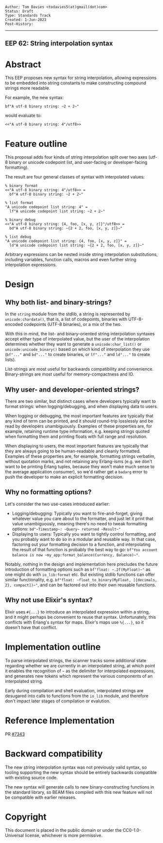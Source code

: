     Author: Tom Davies <todavies5(at)gmail(dot)com>
    Status: Draft
    Type: Standards Track
    Created: 1-Jun-2023
    Post-History:
****
EEP 62: String interpolation syntax
----

Abstract
========

This EEP proposes new syntax for string interpolation, allowing expressions to be embedded
into string constants to make constructing compound strings more readable.

For example, the new syntax:

```
bf"A utf-8 binary string: ~2 + 2~"
```

would evaluate to:

```
<<"A utf-8 binary string: 4"/utf8>>
```

Feature outline
========

This proposal adds four kinds of string interpolation split over two axes (utf-8 binary or
unicode codepoint list, and user-facing or developer-facing formatting).

The result are four general classes of syntax with interpolated values:

```
% binary format
<<"A utf-8 binary string: 4"/utf8>> =
  bf"A utf-8 binary string: ~2 + 2~"
```

```
% list format
"A unicode codepoint list string: 4" =
  lf"A unicode codepoint list string: ~2 + 2~"
```

```
% binary debug
<<"A utf-8 binary string: {4, foo, [x, y, z]}"/utf8>> =
  bd"A utf-8 binary string: ~{2 + 2, foo, [x, y, z]}~"
```

```
% list debug
"A unicode codepoint list string: {4, foo, [x, y, z]}" =
  ld"A unicode codepoint list string: ~{2 + 2, foo, [x, y, z]}~"
```

Arbitrary expressions can be nested inside string interpolation
substitutions, including variables, function calls, macros and
even further string interpolation expressions.

Design
======

Why both list- and binary-strings?
-----------------------------

In the `string` module from the stdlib, a string is represented by
`unicode:chardata()`, that is, a list of codepoints, binaries with
UTF-8-encoded codepoints (UTF-8 binaries), or a mix of the two.

With this in mind, the list- and binary-oriented string interpolation
syntaxes accept either type of interpolated value, but the user
of the interpolation determines whether they want to generate a
`unicode:char_list()` or `unicode:unicode_binary()` based on which
kind of interpolation they use (`bf"..."` and `bd"..."` to create
binaries, or `lf"..."` and `ld"..."` to create lists).

List-strings are most useful for backwards compatibility and convenience.
Binary-strings are most useful for memory-compactness and IO.

Why user- and developer-oriented strings?
-----------------------------------------

There are two similar, but distinct cases where developers typically
want to format strings: when logging/debugging, and when displaying
data to users.

When logging or debugging, the most important features are typically
that any kind of term can be printed, and it should round-trip
losslessly and be read by developers unambiguously. Examples of these
properties are, for example, retaining runtime type information, e.g.
keeping strings quoted when formatting them and printing floats
with full range and resolution.

When displaying to users, the most important features are typically
that they are always going to be human-readable and cleanly formatted.
Examples of these properties are, for example, formatting strings
verbatim, without quotation marks, and not retaining any Erlang-isms
(e.g. we don't want to be printing Erlang tuples, because they won't
make much sense to the average application consumer), so we'd rather
get a `badarg` error to push the developer to make an explicit
formatting decision.

Why no formatting options?
--------------------------

Let's consider the two use-cases introduced earlier:

- Logging/debugging: Typically you want to fire-and-forget, giving
  whatever value you care about to the formatter, and just let it
  print that value unambiguously, meaning there's no need to tweak
  formatting options: `bd"~Timestamp~: ~Query~ returned ~Result~"`
- Displaying to users: Typically you want to tightly control formatting,
  and you probably want to do so in a modular and reusable way. In that
  case, factoring out your formatting decision to a function, and
  interpolating the result of that function is probably the best way to
  go: `bf"You account balance is now ~my_app:format_balance(Currency, Balance)~"`.

Notably, nothing in the design and implementation here precludes the
future introduction of formatting options such as `bf"float: ~.2f(MyFloat)~"` as one might do
with `io_lib:format` etc. But existing stdlib functions can offer
similar functionality, e.g. `bf"float: ~float_to_binary(MyFloat, [{decimals, 2}, compact])~"`,
and can be factored out into their own reusable functions.

Why not use Elixir's syntax?
----------------

Elixir uses `#{...}` to introduce an interpolated expression within a string, and it might
perhaps be convenient to reuse that syntax. Unfortunately, this conflicts with Erlang's
syntax for maps. Elixir's maps use `%{...}`, so it doesn't have that conflict.

Implementation outline
==============

To parse interpolated strings, the scanner tracks some additional state
regarding whether we are currently in an interpolated string, at which
point it enables the recognition of `~` as the delimiter for
interpolated expressions, and generates new tokens which represent the
various components of an interpolated string.

Early during compilation and shell evaluation, interpolated strings are
desugared into calls to functions from the `io_lib` module, and
therefore don't impact later stages of compilation or evalution.

Reference Implementation
========

PR [#7343](https://github.com/erlang/otp/pull/7343)

Backward compatibility
========

The new string interpolation syntax was not previously valid syntax, so
tooling supporting the new syntax should be entirely backwards compatible
with existing source code.

The new syntax will generate calls to new binary-constructing functions
in the standard library, so BEAM files compiled with this new feature
will not be compatible with earlier releases.

Copyright
=========

This document is placed in the public domain or under the CC0-1.0-Universal
license, whichever is more permissive.
